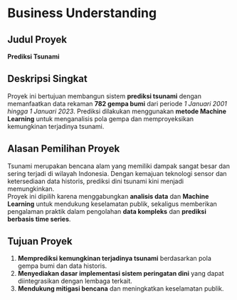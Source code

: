 # Business Understanding

## Judul Proyek
**Prediksi Tsunami**

## Deskripsi Singkat
Proyek ini bertujuan membangun sistem **prediksi tsunami** dengan memanfaatkan data rekaman **782 gempa bumi** dari periode *1 Januari 2001 hingga 1 Januari 2023*. Prediksi dilakukan menggunakan **metode Machine Learning** untuk menganalisis pola gempa dan memproyeksikan kemungkinan terjadinya tsunami.

## Alasan Pemilihan Proyek
Tsunami merupakan bencana alam yang memiliki dampak sangat besar dan sering terjadi di wilayah Indonesia. Dengan kemajuan teknologi sensor dan ketersediaan data historis, prediksi dini tsunami kini menjadi memungkinkan.  
Proyek ini dipilih karena menggabungkan **analisis data** dan **Machine Learning** untuk mendukung keselamatan publik, sekaligus memberikan pengalaman praktik dalam pengolahan **data kompleks** dan **prediksi berbasis time series**.

## Tujuan Proyek
1. **Memprediksi kemungkinan terjadinya tsunami** berdasarkan pola gempa bumi dan data historis.  
2. **Menyediakan dasar implementasi sistem peringatan dini** yang dapat diintegrasikan dengan lembaga terkait.  
3. **Mendukung mitigasi bencana** dan meningkatkan keselamatan publik.
